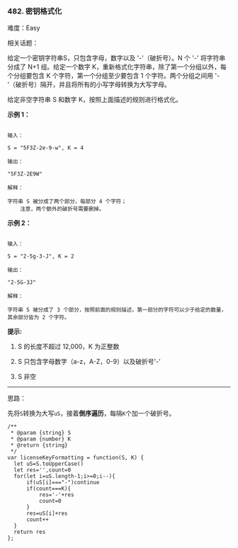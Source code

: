 ### 482. 密钥格式化

难度：Easy

相关话题：

给定一个密钥字符串S，只包含字母，数字以及 &#39;-&#39;（破折号）。N 个 &#39;-&#39; 将字符串分成了 N+1 组。给定一个数字 K，重新格式化字符串，除了第一个分组以外，每个分组要包含 K 个字符，第一个分组至少要包含 1 个字符。两个分组之间用 &#39;-&#39;（破折号）隔开，并且将所有的小写字母转换为大写字母。



给定非空字符串 S 和数字 K，按照上面描述的规则进行格式化。



**示例 1：** 



```

输入：

S = "5F3Z-2e-9-w", K = 4

输出：

"5F3Z-2E9W"

解释：

字符串 S 被分成了两个部分，每部分 4 个字符；
    注意，两个额外的破折号需要删掉。
```


**示例 2：** 



```

输入：

S = "2-5g-3-J", K = 2

输出：

"2-5G-3J"

解释：

字符串 S 被分成了 3 个部分，按照前面的规则描述，第一部分的字符可以少于给定的数量，其余部分皆为 2 个字符。
```






**提示:** 




1. S 的长度不超过 12,000，K 为正整数

2. S 只包含字母数字（a-z，A-Z，0-9）以及破折号&#39;-&#39;

3. S 非空










-----

思路：

先将`S`转换为大写`uS`，接着**倒序遍历**，每隔`K`个加一个破折号。
```
/**
 * @param {string} S
 * @param {number} K
 * @return {string}
 */
var licenseKeyFormatting = function(S, K) {
  let uS=S.toUpperCase()
  let res='',count=0
  for(let i=uS.length-1;i>=0;i--){
      if(uS[i]==="-")continue
      if(count===K){
          res='-'+res
          count=0
      }
      res=uS[i]+res
      count++
  }
  return res
};
```

